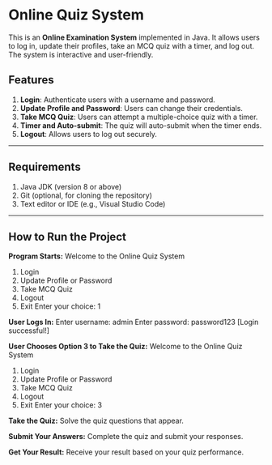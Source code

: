 # Online Quiz System

This is an **Online Examination System** implemented in Java. It allows users to log in, update their profiles, take an MCQ quiz with a timer, and log out. The system is interactive and user-friendly.

## Features
1. **Login**: Authenticate users with a username and password.
2. **Update Profile and Password**: Users can change their credentials.
3. **Take MCQ Quiz**: Users can attempt a multiple-choice quiz with a timer.
4. **Timer and Auto-submit**: The quiz will auto-submit when the timer ends.
5. **Logout**: Allows users to log out securely.

---

## Requirements
1. Java JDK (version 8 or above)
2. Git (optional, for cloning the repository)
3. Text editor or IDE (e.g., Visual Studio Code)

---

## How to Run the Project
**Program Starts:**
Welcome to the Online Quiz System
1. Login
2. Update Profile or Password
3. Take MCQ Quiz
4. Logout
5. Exit
Enter your choice: 1

**User Logs In:**
Enter username:
admin
Enter password:
password123
[Login successful!]

**User Chooses Option 3 to Take the Quiz:**
Welcome to the Online Quiz System
1. Login
2. Update Profile or Password
3. Take MCQ Quiz
4. Logout
5. Exit
Enter your choice: 3

**Take the Quiz:** Solve the quiz questions that appear.

**Submit Your Answers:** Complete the quiz and submit your responses.

**Get Your Result:** Receive your result based on your quiz performance.
